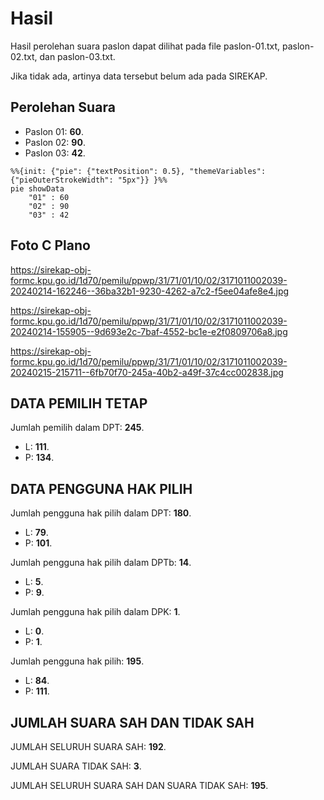 # Hasil

Hasil perolehan suara paslon dapat dilihat pada file paslon-01.txt, paslon-02.txt, dan paslon-03.txt.

Jika tidak ada, artinya data tersebut belum ada pada SIREKAP.

## Perolehan Suara

 * Paslon 01: **60**.
 * Paslon 02: **90**.
 * Paslon 03: **42**.

```mermaid
%%{init: {"pie": {"textPosition": 0.5}, "themeVariables": {"pieOuterStrokeWidth": "5px"}} }%%
pie showData
    "01" : 60
    "02" : 90
    "03" : 42
```
## Foto C Plano

https://sirekap-obj-formc.kpu.go.id/1d70/pemilu/ppwp/31/71/01/10/02/3171011002039-20240214-162246--36ba32b1-9230-4262-a7c2-f5ee04afe8e4.jpg

https://sirekap-obj-formc.kpu.go.id/1d70/pemilu/ppwp/31/71/01/10/02/3171011002039-20240214-155905--9d693e2c-7baf-4552-bc1e-e2f0809706a8.jpg

https://sirekap-obj-formc.kpu.go.id/1d70/pemilu/ppwp/31/71/01/10/02/3171011002039-20240215-215711--6fb70f70-245a-40b2-a49f-37c4cc002838.jpg

## DATA PEMILIH TETAP

Jumlah pemilih dalam DPT: **245**.
 * L: **111**.
 * P: **134**.

## DATA PENGGUNA HAK PILIH

Jumlah pengguna hak pilih dalam DPT: **180**.
 * L: **79**.
 * P: **101**.

Jumlah pengguna hak pilih dalam DPTb: **14**.
 * L: **5**.
 * P: **9**.

Jumlah pengguna hak pilih dalam DPK: **1**.
 * L: **0**.
 * P: **1**.

Jumlah pengguna hak pilih: **195**.
 * L: **84**.
 * P: **111**.

## JUMLAH SUARA SAH DAN TIDAK SAH

JUMLAH SELURUH SUARA SAH: **192**.

JUMLAH SUARA TIDAK SAH: **3**.

JUMLAH SELURUH SUARA SAH DAN SUARA TIDAK SAH: **195**.

